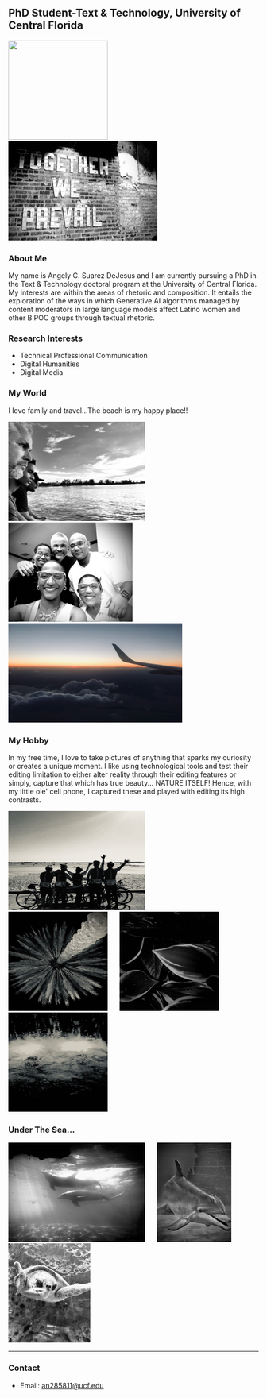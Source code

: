 ## PhD Student-Text & Technology, University of Central Florida
<div class="flex-container">
  <img src="https://github.com/user-attachments/assets/ffe372ef-71ce-4491-8097-48fa7006a7ea" width="200" height="200" style="margin-right: 20px;"/>
  <img src="assets/css/IMG_3851 (1).jpg" width="300" height="200" style="margin-right: 20px;"/>
</div>

### About Me
My name is Angely C. Suarez DeJesus and I am currently pursuing a PhD in the Text & Technology doctoral program at the University of Central Florida. My interests are within the areas of rhetoric and composition. It entails the exploration of the ways in which Generative AI algorithms managed by content moderators in large language models affect Latino women and other BIPOC groups through textual rhetoric.

### Research Interests
- Technical Professional Communication
- Digital Humanities
- Digital Media

### My World
I love family and travel...The beach is my happy place!!
<div class="flex-container">
  <img src="assets/css/IMG_3227.jpg" width="275" height="200" style="margin-right: 20px;"/>
  <img src="assets/css/IMG_4718.jpg" width="250" height="200" style="margin-right: 20px;"/>
  <img src="assets/css/IMG_1627.jpg" width="350" height="200" style="margin-right: 20px;"/>
</div>

### My Hobby
In my free time, I love to take pictures of anything that sparks my curiosity or creates a unique moment. I like using technological tools and test their editing limitation to either alter reality through their editing features or simply, capture that which has true beauty... NATURE ITSELF! Hence, with my little ole' cell phone, I captured these and played with editing its high contrasts.
<div class="flex-container">
  <img src="assets/css/Bike riding image.jpg" width="275" height="200" style="margin-right: 20px;"/>
  
  <img src="assets/css/IMG_2171.jpg" width="200" height="200" style="margin-right: 20px;"/>
  <img src="assets/css/IMG_2174.jpg" width="200" height="200" style="margin-right: 20px;"/>
  <img src="assets/css/IMG_2198.jpg" width="200" height="200" style="margin-right: 20px;"/>
</div>

### Under The Sea...
<div class="flex-container">
  <img src="assets/css/IMG_3475.jpg" width="275" height="200" style="margin-right: 20px;"/>
  <img src="assets/css/IMG_3509.jpg" width="150" height="200" style="margin-right: 20px;"/>
  <img src="assets/css/IMG_3533.jpg" width="165" height="200" style="margin-right: 20px;"/>
</div>

---

### Contact
- Email: an285811@ucf.edu



